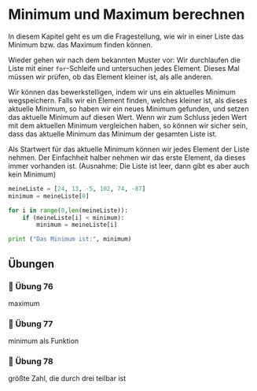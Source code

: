 # Minimum und Maximum berechnen

In diesem Kapitel geht es um die Fragestellung,
wie wir in einer Liste das Minimum bzw. das Maximum finden können.

Wieder gehen wir nach dem bekannten Muster vor:
Wir durchlaufen die Liste mit einer `for`-Schleife und untersuchen jedes Element.
Dieses Mal müssen wir prüfen, ob das Element kleiner ist, als alle anderen.

Wir können das bewerkstelligen, indem wir uns ein aktuelles Minimum wegspeichern.
Falls wir ein Element finden, welches kleiner ist, als dieses aktuelle Minimum,
so haben wir ein neues Minimum gefunden, und setzen das aktuelle Minimum auf
diesen Wert.
Wenn wir zum Schluss jeden Wert mit dem aktuellen Minimum vergleichen haben,
so können wir sicher sein, dass das aktuelle Minimum das Minimum der gesamten Liste ist.

Als Startwert für das aktuelle Minimum können wir jedes Element der Liste nehmen.
Der Einfachheit halber nehmen wir das erste Element, da dieses immer vorhanden ist.
(Ausnahme: Die Liste ist leer, dann gibt es aber auch kein Minimum)

```python
meineListe = [24, 13, -5, 102, 74, -87]
minimum = meineListe[0]

for i in range(0,len(meineListe)):
    if (meineListe[i] < minimum):
        minimum = meineListe[i]

print ("Das Minimum ist:", minimum)
```

## Übungen

### 📝 Übung 76

maximum

### 📝 Übung 77

minimum als Funktion

### 📝 Übung 78

größte Zahl, die durch drei teilbar ist








